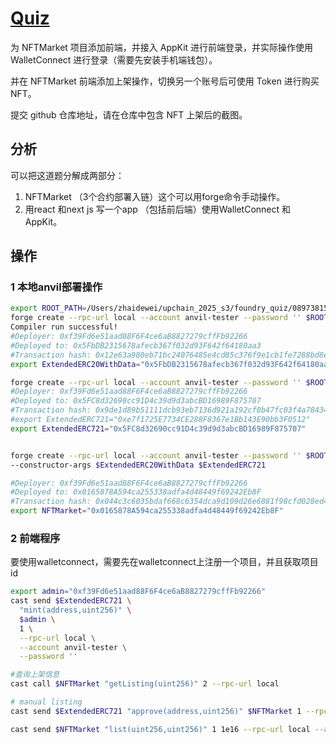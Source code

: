 # [Quiz](https://decert.me/challenge/a1a9aff6-1788-4254-bc47-405cc529bbd1)

为 NFTMarket 项目添加前端，并接入 AppKit 进行前端登录，并实际操作使用 WalletConnect 进行登录（需要先安装手机端钱包）。

并在 NFTMarket 前端添加上架操作，切换另一个账号后可使用 Token 进行购买 NFT。

提交 github 仓库地址，请在仓库中包含 NFT 上架后的截图。

## 分析

可以把这道题分解成两部分：
1. NFTMarket （3个合约部署入链）这个可以用forge命令手动操作。
2. 用react 和next js 写一个app （包括前后端）使用WalletConnect 和AppKit。

## 操作
### 1 本地anvil部署操作


```sh
export ROOT_PATH=/Users/zhaidewei/upchain_2025_s3/foundry_quiz/08973815/src
forge create --rpc-url local --account anvil-tester --password '' $ROOT_PATH/ExtendedERC20WithData.sol:ExtendedERC20WithData --broadcast
Compiler run successful!
#Deployer: 0xf39Fd6e51aad88F6F4ce6aB8827279cffFb92266
#Deployed to: 0x5FbDB2315678afecb367f032d93F642f64180aa3
#Transaction hash: 0x12e63a980eb71bc24076485e4cd85c376f9e1cb1fe7288bd8e685ed07a5a3218
export ExtendedERC20WithData="0x5FbDB2315678afecb367f032d93F642f64180aa3"

forge create --rpc-url local --account anvil-tester --password '' $ROOT_PATH/ExtendedERC721.sol:ExtendedERC721 --broadcast
#Deployer: 0xf39Fd6e51aad88F6F4ce6aB8827279cffFb92266
#Deployed to: 0x5FC8d32690cc91D4c39d9d3abcBD16989F875707
#Transaction hash: 0x9de1d89b51111dcb93eb7136d921a192cf0b47fc03f4a7843490ddc6cd104a92
#export ExtendedERC721="0xe7f1725E7734CE288F8367e1Bb143E90bb3F0512"
export ExtendedERC721="0x5FC8d32690cc91D4c39d9d3abcBD16989F875707"


forge create --rpc-url local --account anvil-tester --password '' $ROOT_PATH/NftMarket.sol:NFTMarket --broadcast \
--constructor-args $ExtendedERC20WithData $ExtendedERC721

#Deployer: 0xf39Fd6e51aad88F6F4ce6aB8827279cffFb92266
#Deployed to: 0x0165878A594ca255338adfa4d48449f69242Eb8F
#Transaction hash: 0x044c3c6035bdaf668c6354dca9d109d26e6881f98cfd028ed4bf2336501717cf
export NFTMarket="0x0165878A594ca255338adfa4d48449f69242Eb8F"
```


### 2 前端程序

要使用walletconnect，需要先在walletconnect上注册一个项目，并且获取项目id


```sh
export admin="0xf39Fd6e51aad88F6F4ce6aB8827279cffFb92266"
cast send $ExtendedERC721 \
  "mint(address,uint256)" \
  $admin \
  1 \
  --rpc-url local \
  --account anvil-tester \
  --password ''
```



```sh
#查询上架信息
cast call $NFTMarket "getListing(uint256)" 2 --rpc-url local
```
```sh
# manual listing
cast send $ExtendedERC721 "approve(address,uint256)" $NFTMarket 1 --rpc-url local --account anvil-tester --password ''

cast send $NFTMarket "list(uint256,uint256)" 1 1e16 --rpc-url local --account anvil-tester --password ''
```
